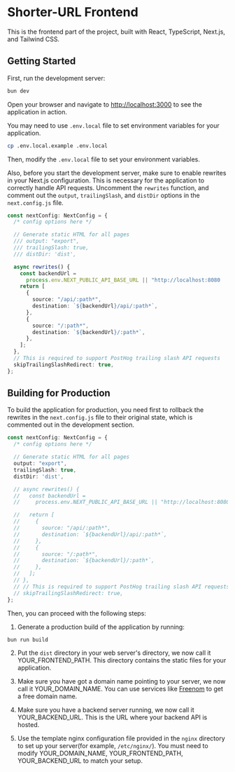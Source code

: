 # Shorter-URL Frontend

This is the frontend part of the project, built with React, TypeScript, Next.js, and Tailwind CSS.

## Getting Started

First, run the development server:
```bash
bun dev
```

Open your browser and navigate to [http://localhost:3000](http://localhost:3000) to see the application in action.

You may need to use `.env.local` file to set environment variables for your application.
```bash
cp .env.local.example .env.local
```
Then, modify the `.env.local` file to set your environment variables.

Also, before you start the development server, make sure to enable rewrites in your Next.js configuration. This is necessary for the application to correctly handle API requests. Uncomment the `rewrites` function, and comment out the `output`, `trailingSlash`, and `distDir` options in the `next.config.js` file.

```typescript
const nextConfig: NextConfig = {
  /* config options here */

  // Generate static HTML for all pages
  /// output: "export",
  /// trailingSlash: true,
  /// distDir: 'dist',

  async rewrites() {
    const backendUrl =
      process.env.NEXT_PUBLIC_API_BASE_URL || "http://localhost:8080
    return [
      {
        source: "/api/:path*",
        destination: `${backendUrl}/api/:path*`,
      },
      {
        source: "/:path*",
        destination: `${backendUrl}/:path*`,
      },
    ];
  },
  // This is required to support PostHog trailing slash API requests
  skipTrailingSlashRedirect: true,
};
```


## Building for Production

To build the application for production, you need first to rollback the rewrites in the `next.config.js` file to their original state, which is commented out in the development section. 
```typescript
const nextConfig: NextConfig = {
  /* config options here */

  // Generate static HTML for all pages
  output: "export",
  trailingSlash: true,
  distDir: 'dist',

  // async rewrites() {
  //   const backendUrl =
  //     process.env.NEXT_PUBLIC_API_BASE_URL || "http://localhost:8080";

  //   return [
  //     {
  //       source: "/api/:path*",
  //       destination: `${backendUrl}/api/:path*`,
  //     },
  //     {
  //       source: "/:path*",
  //       destination: `${backendUrl}/:path*`,
  //     },
  //   ];
  // },
  // // This is required to support PostHog trailing slash API requests
  // skipTrailingSlashRedirect: true,
};
```

Then, you can proceed with the following steps:

1. Generate a production build of the application by running:
```bash
bun run build
```

2. Put the `dist` directory in your web server's directory, we now call it YOUR_FRONTEND_PATH. This directory contains the static files for your application.

3. Make sure you have got a domain name pointing to your server, we now call it YOUR_DOMAIN_NAME. You can use services like [Freenom](https://www.freenom.com/) to get a free domain name.

4. Make sure you have a backend server running, we now call it YOUR_BACKEND_URL. This is the URL where your backend API is hosted.

5. Use the template nginx configuration file provided in the `nginx` directory to set up your server(for example, `/etc/nginx/`). You must need to modify YOUR_DOMAIN_NAME, YOUR_FRONTEND_PATH, YOUR_BACKEND_URL to match your setup.